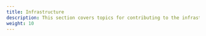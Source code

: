 ```yaml
---
title: Infrastructure
description: This section covers topics for contributing to the infrastructure framework.
weight: 10
---
```

